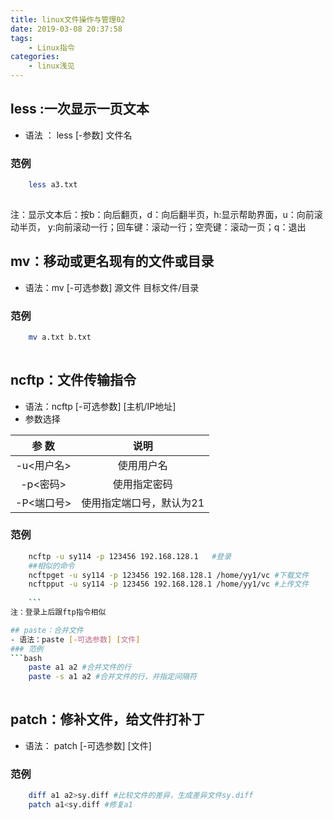 ```yaml
---
title: linux文件操作与管理02
date: 2019-03-08 20:37:58
tags: 
    - Linux指令
categories: 
    - linux浅见
---
```


## less :一次显示一页文本
- 语法 ： less [-参数] 文件名

### 范例
```bash
    less a3.txt 
    
```
注：显示文本后：按b：向后翻页，d：向后翻半页，h:显示帮助界面，u：向前滚动半页，
y:向前滚动一行；回车键：滚动一行；空壳键：滚动一页；q：退出

## mv：移动或更名现有的文件或目录
- 语法：mv [-可选参数] 源文件 目标文件/目录

### 范例
```bash
    mv a.txt b.txt
    
```
## ncftp：文件传输指令
- 语法：ncftp [-可选参数] [主机/IP地址]
- 参数选择

|  参 数        |  说明    |
| :--------:    | :----: |
|-u<用户名>  | 使用用户名              |
|  -p<密码>   | 使用指定密码      |
| -P<端口号>      | 使用指定端口号，默认为21    | 
 
### 范例
```bash
    ncftp -u sy114 -p 123456 192.168.128.1   #登录
    ##相似的命令
    ncftpget -u sy114 -p 123456 192.168.128.1 /home/yy1/vc #下载文件
    ncftpput -u sy114 -p 123456 192.168.128.1 /home/yy1/vc #上传文件
    
    ```
注：登录上后跟ftp指令相似

## paste：合并文件
- 语法：paste [-可选参数] [文件]
### 范例
```bash
    paste a1 a2 #合并文件的行
    paste -s a1 a2 #合并文件的行，并指定间隔符
    
```
## patch：修补文件，给文件打补丁
- 语法： patch [-可选参数] [文件]
### 范例
```bash
    diff a1 a2>sy.diff #比较文件的差异，生成差异文件sy.diff
    patch a1<sy.diff #修复a1
    
```


